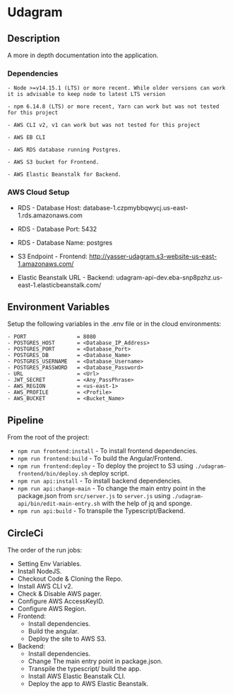 # Udagram


## Description
A more in depth documentation into the application.

### Dependencies

```
- Node >=v14.15.1 (LTS) or more recent. While older versions can work it is advisable to keep node to latest LTS version

- npm 6.14.8 (LTS) or more recent, Yarn can work but was not tested for this project

- AWS CLI v2, v1 can work but was not tested for this project

- AWS EB CLI

- AWS RDS database running Postgres.

- AWS S3 bucket for Frontend.

- AWS Elastic Beanstalk for Backend.

```

### AWS Cloud Setup

- RDS - Database Host: database-1.czpmybbqwycj.us-east-1.rds.amazonaws.com
- RDS - Database Port: 5432
- RDS - Database Name: postgres

- S3 Endpoint - Frontend: http://yasser-udagram.s3-website-us-east-1.amazonaws.com/

- Elastic Beanstalk URL - Backend: udagram-api-dev.eba-snp8pzhz.us-east-1.elasticbeanstalk.com/

## Environment Variables

Setup the following variables in the .env file or in the cloud environments:
```
- PORT                = 8080
- POSTGRES_HOST       = <Database_IP_Address>
- POSTGRES_PORT       = <Database_Port>
- POSTGRES_DB         = <Database_Name>
- POSTGRES_USERNAME   = <Database_Username>
- POSTGRES_PASSWORD   = <Database_Password>
- URL                 = <Url>
- JWT_SECRET          = <Any_PassPhrase>
- AWS_REGION          = <us-east-1>
- AWS_PROFILE         = <Profile>
- AWS_BUCKET          = <Bucket_Name>
```

## Pipeline

From the root of the project:
- `npm run frontend:install`    - To install frontend dependencies.
- `npm run frontend:build`      - To build the Angular/Frontend.
- `npm run frontend:deploy`     - To deploy the project to S3 using `./udagram-frontend/bin/deploy.sh` deploy script.
- `npm run api:install`     - To install backend dependencies.
- `npm run api:change-main` - To change the main entry point in the package.json from `src/server.js` to `server.js` using `./udagram-api/bin/edit-main-entry.sh` with the help of jq and sponge.
- `npm run api:build`       - To transpile the Typescript/Backend.

## CircleCi

The order of the run jobs:
- Setting Env Variables.
- Install NodeJS.
- Checkout Code & Cloning the Repo.
- Install AWS CLI v2.
- Check & Disable AWS pager.
- Configure AWS AccessKeyID.
- Configure AWS Region.
- Frontend:
  - Install dependencies.
  - Build the angular.
  - Deploy the site to AWS S3.
- Backend:
  - Install dependencies.
  - Change The main entry point in package.json.
  - Transpile the typescript/ build the app.
  - Install AWS Elastic Beanstalk CLI.
  - Deploy the app to AWS Elastic Beanstalk.

